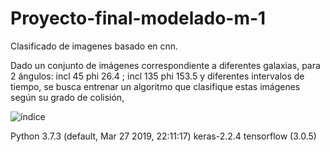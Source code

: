 # Proyecto-final-modelado-m-1


Clasificado de imagenes basado en cnn.

Dado un conjunto de imágenes correspondiente a diferentes galaxias, para
2 ángulos: incl 45 phi 26.4 ; incl 135 phi 153.5 y diferentes intervalos de
tiempo, se busca entrenar un algoritmo que clasifique estas imágenes según
su grado de colisión,

![índice](https://user-images.githubusercontent.com/48209979/57998677-1f48e780-7a98-11e9-9c5f-7ba00b7f840b.jpeg)

Python 3.7.3 (default, Mar 27 2019, 22:11:17) 
keras-2.2.4
tensorflow (3.0.5)
